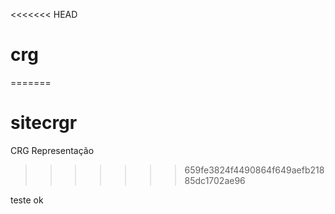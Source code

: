 <<<<<<< HEAD
# crg
=======
# sitecrgr
CRG Representação
>>>>>>> 659fe3824f4490864f649aefb21885dc1702ae96

teste ok
